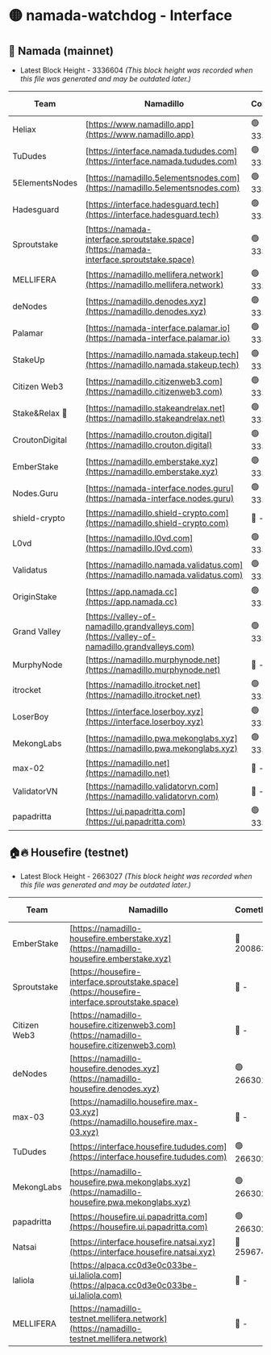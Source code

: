 # 🟡 namada-watchdog - Interface

## 🚀 Namada (mainnet)
- Latest Block Height - 3336604 *(This block height was recorded when this file was generated and may be outdated later.)*

| Team | Namadillo | CometBFT | Indexer | MASP Indexer |
|-|-|-|-|-|
| Heliax | [https://www.namadillo.app](https://www.namadillo.app) | 🟢 3336575 | 🟢 3336575 | 🟢 3336576 |
| TuDudes | [https://interface.namada.tududes.com](https://interface.namada.tududes.com) | 🟢 3336576 | 🟢 3336576 | 🟢 3336576 |
| 5ElementsNodes | [https://namadillo.5elementsnodes.com](https://namadillo.5elementsnodes.com) | 🟢 3336576 | 🟢 3336576 | 🟢 3336576 |
| Hadesguard | [https://interface.hadesguard.tech](https://interface.hadesguard.tech) | 🟢 3336577 | 🟢 3336577 | 🟢 3336577 |
| Sproutstake | [https://namada-interface.sproutstake.space](https://namada-interface.sproutstake.space) | 🟢 3336578 | 🟢 3336578 | 🟢 3336578 |
| MELLIFERA | [https://namadillo.mellifera.network](https://namadillo.mellifera.network) | 🟢 3336579 | 🟢 3336579 | 🟢 3336579 |
| deNodes | [https://namadillo.denodes.xyz](https://namadillo.denodes.xyz) | 🟢 3336580 | 🟢 3336580 | 🟢 3336580 |
| Palamar | [https://namada-interface.palamar.io](https://namada-interface.palamar.io) | 🟢 3336581 | 🟢 3336581 | 🟢 3336581 |
| StakeUp | [https://namadillo.namada.stakeup.tech](https://namadillo.namada.stakeup.tech) | 🟢 3336582 | 🟢 3336582 | 🟢 3336582 |
| Citizen Web3 | [https://namadillo.citizenweb3.com](https://namadillo.citizenweb3.com) | 🟢 3336583 | 🟢 3336582 | 🟢 3336583 |
| Stake&Relax 🦥 | [https://namadillo.stakeandrelax.net](https://namadillo.stakeandrelax.net) | 🟢 3336583 | 🟢 3336583 | 🟢 3336583 |
| CroutonDigital | [https://namadillo.crouton.digital](https://namadillo.crouton.digital) | 🟢 3336584 | 🟢 3336584 | 🟢 3336585 |
| EmberStake | [https://namadillo.emberstake.xyz](https://namadillo.emberstake.xyz) | 🟢 3336585 | 🟢 3336585 | 🟢 3336585 |
| Nodes.Guru | [https://namada-interface.nodes.guru](https://namada-interface.nodes.guru) | 🟢 3336586 | 🟢 3336586 | 🟢 3336586 |
| shield-crypto | [https://namadillo.shield-crypto.com](https://namadillo.shield-crypto.com) | 🔴 - | 🔴 - | 🔴 - |
| L0vd | [https://namadillo.l0vd.com](https://namadillo.l0vd.com) | 🟢 3336592 | 🟢 3336591 | 🟢 3336592 |
| Validatus | [https://namadillo.namada.validatus.com](https://namadillo.namada.validatus.com) | 🟢 3336593 | 🟢 3336593 | 🟢 3336593 |
| OriginStake | [https://app.namada.cc](https://app.namada.cc) | 🟢 3336594 | 🟢 3336594 | 🟢 3336594 |
| Grand Valley | [https://valley-of-namadillo.grandvalleys.com](https://valley-of-namadillo.grandvalleys.com) | 🟢 3336595 | 🟢 3336594 | 🟢 3336595 |
| MurphyNode | [https://namadillo.murphynode.net](https://namadillo.murphynode.net) | 🔴 - | 🔴 - | 🔴 - |
| itrocket | [https://namadillo.itrocket.net](https://namadillo.itrocket.net) | 🟢 3336597 | 🟢 3336597 | 🟢 3336597 |
| LoserBoy | [https://interface.loserboy.xyz](https://interface.loserboy.xyz) | 🟢 3336598 | 🟢 3336598 | 🟢 3336598 |
| MekongLabs | [https://namadillo.pwa.mekonglabs.xyz](https://namadillo.pwa.mekonglabs.xyz) | 🟢 3336599 | 🟢 3336599 | 🟢 3336599 |
| max-02 | [https://namadillo.net](https://namadillo.net) | 🔴 - | 🔴 - | 🔴 - |
| ValidatorVN | [https://namadillo.validatorvn.com](https://namadillo.validatorvn.com) | 🔴 - | 🔴 - | 🔴 - |
| papadritta | [https://ui.papadritta.com](https://ui.papadritta.com) | 🟢 3336604 | 🟢 3336604 | 🟢 3336604 |

## 🏠🔥 Housefire (testnet)
- Latest Block Height - 2663027 *(This block height was recorded when this file was generated and may be outdated later.)*

| Team | Namadillo | CometBFT | Indexer | MASP Indexer |
|-|-|-|-|-|
| EmberStake | [https://namadillo-housefire.emberstake.xyz](https://namadillo-housefire.emberstake.xyz) | 🔴 2008636 | 🔴 - | 🔴 - |
| Sproutstake | [https://housefire-interface.sproutstake.space](https://housefire-interface.sproutstake.space) | 🔴 - | 🔴 - | 🔴 - |
| Citizen Web3 | [https://namadillo-housefire.citizenweb3.com](https://namadillo-housefire.citizenweb3.com) | 🔴 - | 🔴 - | 🔴 - |
| deNodes | [https://namadillo-housefire.denodes.xyz](https://namadillo-housefire.denodes.xyz) | 🟢 2663017 | 🟢 2663017 | 🟢 2663017 |
| max-03 | [https://namadillo.housefire.max-03.xyz](https://namadillo.housefire.max-03.xyz) | 🔴 - | 🔴 - | 🔴 - |
| TuDudes | [https://interface.housefire.tududes.com](https://interface.housefire.tududes.com) | 🟢 2663026 | 🟢 2663026 | 🟢 2663026 |
| MekongLabs | [https://namadillo-housefire.pwa.mekonglabs.xyz](https://namadillo-housefire.pwa.mekonglabs.xyz) | 🟢 2663027 | 🟢 2663027 | 🟢 2663027 |
| papadritta | [https://housefire.ui.papadritta.com](https://housefire.ui.papadritta.com) | 🟢 2663027 | 🟢 2663027 | 🟢 2663027 |
| Natsai | [https://interface.housefire.natsai.xyz](https://interface.housefire.natsai.xyz) | 🔴 2596741 | 🔴 2596741 | 🔴 2596741 |
| laliola | [https://alpaca.cc0d3e0c033be-ui.laliola.com](https://alpaca.cc0d3e0c033be-ui.laliola.com) | 🔴 - | 🔴 - | 🔴 - |
| MELLIFERA | [https://namadillo-testnet.mellifera.network](https://namadillo-testnet.mellifera.network) | 🔴 - | 🟢 2663031 | 🔴 2607259 |

